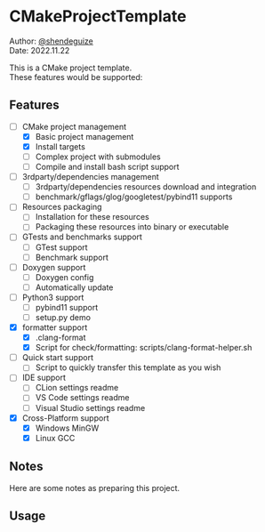 # CMakeProjectTemplate
Author: [@shendeguize](https://github.com/shendeguize)  
Date: 2022.11.22

This is a CMake project template.  
These features would be supported:
## Features
- [ ] CMake project management
    - [x] Basic project management
    - [x] Install targets
    - [ ] Complex project with submodules
    - [ ] Compile and install bash script support
- [ ] 3rdparty/dependencies management
    - [ ] 3rdparty/dependencies resources download and integration
    - [ ] benchmark/gflags/glog/googletest/pybind11 supports
- [ ] Resources packaging
    - [ ] Installation for these resources
    - [ ] Packaging these resources into binary or executable
- [ ] GTests and benchmarks support
    - [ ] GTest support
    - [ ] Benchmark support
- [ ] Doxygen support
    - [ ] Doxygen config
    - [ ] Automatically update
- [ ] Python3 support
    - [ ] pybind11 support
    - [ ] setup.py demo
- [x] formatter support
    - [x] .clang-format
    - [x] Script for check/formatting: scripts/clang-format-helper.sh
- [ ] Quick start support
    - [ ] Script to quickly transfer this template as you wish
- [ ] IDE support
    - [ ] CLion settings readme
    - [ ] VS Code settings readme
    - [ ] Visual Studio settings readme
- [x] Cross-Platform support
    - [x] Windows MinGW
    - [x] Linux GCC

## Notes
Here are some notes as preparing this project.


## Usage



